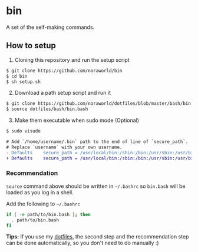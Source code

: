 # bin
A set of the self-making commands.

## How to setup
1. Cloning this repository and run the setup script

```sh
$ git clone https://github.com/noraworld/bin
$ cd bin
$ sh setup.sh
```

2. Download a path setup script and run it

```sh
$ git clone https://github.com/noraworld/dotfiles/blob/master/bash/bin.bash
$ source dotfiles/bash/bin.bash
```

3. Make them executable when sudo mode (Optional)

```sh
$ sudo visudo
```

```diff
# Add `/home/username/.bin` path to the end of line of `secure_path`.
# Replace `username` with your own username.
- Defaults    secure_path = /usr/local/bin:/sbin:/bin:/usr/sbin:/usr/bin
+ Defaults    secure_path = /usr/local/bin:/sbin:/bin:/usr/sbin:/usr/bin:/home/username/.bin
```

### Recommendation
`source` command above should be written in `~/.bashrc` so `bin.bash` will be loaded as you log in a shell.

Add the following to `~/.bashrc`

```sh
if [ -e path/to/bin.bash ]; then
  . path/to/bin.bash
fi
```

**Tips:** If you use my [dotfiles](https://github.com/noraworld/dotfiles), the second step and the recommendation step can be done automatically, so you don't need to do manually :)
